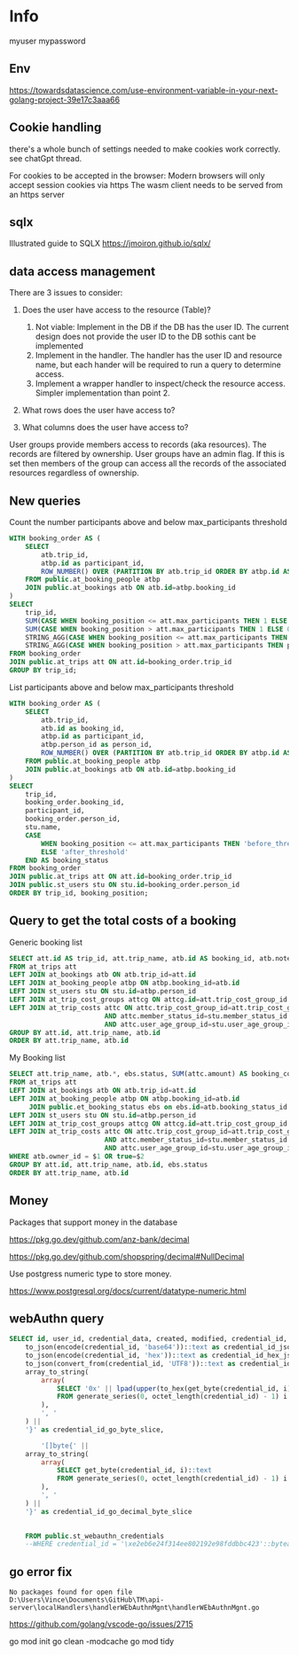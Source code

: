 # Info

myuser
mypassword

## Env

<https://towardsdatascience.com/use-environment-variable-in-your-next-golang-project-39e17c3aaa66>


## Cookie handling

there's a whole bunch of settings needed to make cookies work correctly.
see chatGpt thread.

For cookies to be accepted in the browser:
Modern browsers will only accept session cookies via https
The wasm client needs to be served from an https server


## sqlx

Illustrated guide to SQLX
<https://jmoiron.github.io/sqlx/>




## data access management

There are 3 issues to consider:
1. Does the user have access to the resource (Table)?
    1. Not viable: Implement in the DB if the DB has the user ID. The current design does not provide the user ID to the DB sothis cant be implemented
    2. Implement in the handler. The handler has the user ID and resource name, but each hander will be required to run a query to determine access.
    3. Implement a wrapper handler to inspect/check the resource access. Simpler implementation than point 2.

2. What rows does the user have access to?
3. What columns does the user have access to?



User groups provide members access to records (aka resources). The records are filtered by ownership.
User groups have an admin flag. If this is set then members of the group can access all the records of the associated resources regardless of ownership.


## New queries

Count the number participants above and below max_participants threshold

```sql
WITH booking_order AS (
    SELECT 
        atb.trip_id,
        atbp.id as participant_id,
        ROW_NUMBER() OVER (PARTITION BY atb.trip_id ORDER BY atbp.id ASC) AS booking_position
    FROM public.at_booking_people atbp
	JOIN public.at_bookings atb ON atb.id=atbp.booking_id
)
SELECT 
    trip_id,
    SUM(CASE WHEN booking_position <= att.max_participants THEN 1 ELSE 0 END) AS before_threshold,
    SUM(CASE WHEN booking_position > att.max_participants THEN 1 ELSE 0 END) AS after_threshold,
	STRING_AGG(CASE WHEN booking_position <= att.max_participants THEN participant_id::text END, ', ') AS before_threshold_ids,
    STRING_AGG(CASE WHEN booking_position > att.max_participants THEN participant_id::text END, ', ') AS after_threshold_ids
FROM booking_order
JOIN public.at_trips att ON att.id=booking_order.trip_id
GROUP BY trip_id;
```

List participants above and below max_participants threshold

```sql
WITH booking_order AS (
    SELECT 
        atb.trip_id,
		atb.id as booking_id,
        atbp.id as participant_id,
        atbp.person_id as person_id,
	    ROW_NUMBER() OVER (PARTITION BY atb.trip_id ORDER BY atbp.id ASC) AS booking_position
    FROM public.at_booking_people atbp
	JOIN public.at_bookings atb ON atb.id=atbp.booking_id
)
SELECT 
    trip_id,
	booking_order.booking_id,
    participant_id,
	booking_order.person_id,
	stu.name,
    CASE 
        WHEN booking_position <= att.max_participants THEN 'before_threshold' 
        ELSE 'after_threshold' 
    END AS booking_status
FROM booking_order
JOIN public.at_trips att ON att.id=booking_order.trip_id
JOIN public.st_users stu ON stu.id=booking_order.person_id
ORDER BY trip_id, booking_position;
```


## Query to get the total costs of a booking

Generic booking list

```sql
SELECT att.id AS trip_id, att.trip_name, atb.id AS booking_id, atb.notes AS booking_notes, atb.owner_id, SUM(attc.amount) AS booking_cost, COUNT(stu.name) as person_count
FROM at_trips att
LEFT JOIN at_bookings atb ON atb.trip_id=att.id
LEFT JOIN at_booking_people atbp ON atbp.booking_id=atb.id
LEFT JOIN st_users stu ON stu.id=atbp.person_id
LEFT JOIN at_trip_cost_groups attcg ON attcg.id=att.trip_cost_group_id
LEFT JOIN at_trip_costs attc ON attc.trip_cost_group_id=att.trip_cost_group_id
						AND attc.member_status_id=stu.member_status_id
						AND attc.user_age_group_id=stu.user_age_group_id
GROUP BY att.id, att.trip_name, atb.id
ORDER BY att.trip_name, atb.id
```

My Booking list

```sql
SELECT att.trip_name, atb.*, ebs.status, SUM(attc.amount) AS booking_cost, COUNT(stu.name) as participants
FROM at_trips att
LEFT JOIN at_bookings atb ON atb.trip_id=att.id
LEFT JOIN at_booking_people atbp ON atbp.booking_id=atb.id
	 JOIN public.et_booking_status ebs on ebs.id=atb.booking_status_id
LEFT JOIN st_users stu ON stu.id=atbp.person_id
LEFT JOIN at_trip_cost_groups attcg ON attcg.id=att.trip_cost_group_id
LEFT JOIN at_trip_costs attc ON attc.trip_cost_group_id=att.trip_cost_group_id
						AND attc.member_status_id=stu.member_status_id
						AND attc.user_age_group_id=stu.user_age_group_id
WHERE atb.owner_id = $1 OR true=$2
GROUP BY att.id, att.trip_name, atb.id, ebs.status
ORDER BY att.trip_name, atb.id
```



## Money

Packages that support money in the database

<https://pkg.go.dev/github.com/anz-bank/decimal>

<https://pkg.go.dev/github.com/shopspring/decimal#NullDecimal>

Use postgress numeric type to store money.

<https://www.postgresql.org/docs/current/datatype-numeric.html>



## webAuthn query

```sql
SELECT id, user_id, credential_data, created, modified, credential_id, device_name, device_metadata,
	to_json(encode(credential_id, 'base64'))::text as credential_id_json,
	to_json(encode(credential_id, 'hex'))::text as credential_id_hex_json,
	to_json(convert_from(credential_id, 'UTF8'))::text as credential_id_text_json,
    array_to_string(
        array(
            SELECT '0x' || lpad(upper(to_hex(get_byte(credential_id, i))), 2, '0')
            FROM generate_series(0, octet_length(credential_id) - 1) i
        ),
        ', '
    ) || 
    '}' as credential_id_go_byte_slice,

	    '[]byte{' || 
    array_to_string(
        array(
            SELECT get_byte(credential_id, i)::text
            FROM generate_series(0, octet_length(credential_id) - 1) i
        ),
        ', '
    ) || 
    '}' as credential_id_go_decimal_byte_slice

	
	FROM public.st_webauthn_credentials
	--WHERE credential_id = '\xe2eb6e24f314ee802192e98fddbbc423'::bytea
```

## go error fix

`No packages found for open file D:\Users\Vince\Documents\GitHub\TM\api-server\localHandlers\handlerWEbAuthnMgnt\handlerWEbAuthnMgnt.go`

<https://github.com/golang/vscode-go/issues/2715>

go mod init
go clean -modcache
go mod tidy
